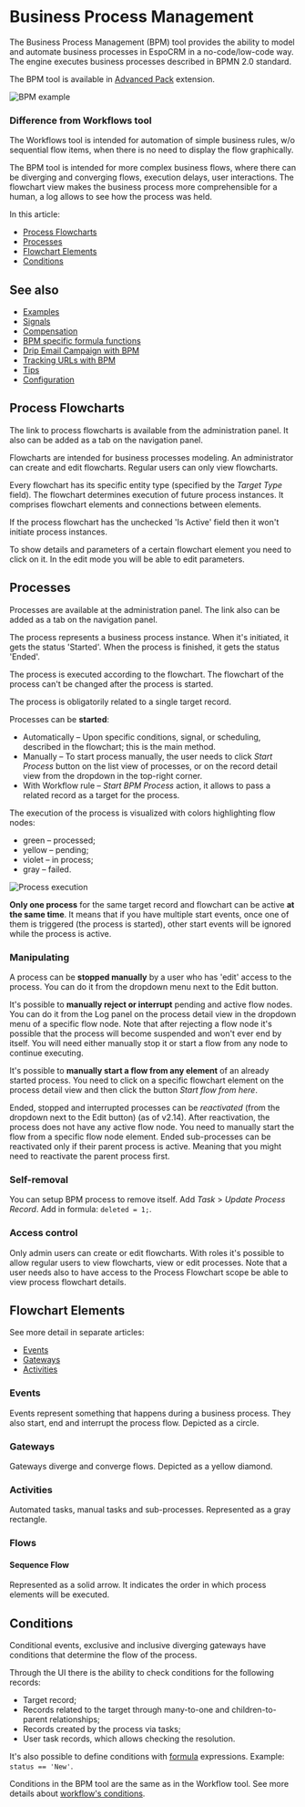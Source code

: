 # Business Process Management

The Business Process Management (BPM) tool provides the ability to model and automate business processes in EspoCRM in a no-code/low-code way. The engine executes business processes described in BPMN 2.0 standard.

The BPM tool is available in [Advanced Pack](https://www.espocrm.com/extensions/advanced-pack/) extension.

![BPM example](../_static/images/administration/bpm/bpm-1.png)

### Difference from Workflows tool

The Workflows tool is intended for automation of simple business rules, w/o sequential flow items, when there is no need to display the flow graphically.

The BPM tool is intended for more complex business flows, where there can be diverging and converging flows, execution delays, user interactions. The flowchart view makes the business process more comprehensible for a human, a log allows to see how the process was held.

In this article:

* [Process Flowcharts](#process-flowcharts)
* [Processes](#processes)
* [Flowchart Elements](#flowchart-elements)
* [Conditions](#conditions)

## See also
* [Examples](bpm-examples.md)
* [Signals](bpm-signals.md)
* [Compensation](bpm-compensation.md)
* [BPM specific formula functions](bpm-formula.md)
* [Drip Email Campaign with BPM](bpm-drip-email-campaign.md)
* [Tracking URLs with BPM](bpm-tracking-urls.md)
* [Tips](bpm-tips.md)
* [Configuration](bpm-configuration.md)

## Process Flowcharts

The link to process flowcharts is available from the administration panel. It also can be added as a tab on the navigation panel.

Flowcharts are intended for business processes modeling. An administrator can create and edit flowcharts. Regular users can only view flowcharts.

Every flowchart has its specific entity type (specified by the *Target Type* field). The flowchart determines execution of future process instances. It comprises flowchart elements and connections between elements.

If the process flowchart has the unchecked 'Is Active' field then it won't initiate process instances.

To show details and parameters of a certain flowchart element you need to click on it. In the edit mode you will be able to edit parameters.

## Processes

Processes are available at the administration panel. The link also can be added as a tab on the navigation panel.

The process represents a business process instance. When it's initiated, it gets the status 'Started'. When the process is finished, it gets the status 'Ended'. 

The process is executed according to the flowchart. The flowchart of the process can't be changed after the process is started.

The process is obligatorily related to a single target record.

Processes can be **started**:

* Automatically – Upon specific conditions, signal, or scheduling, described in the flowchart; this is the main method.
* Manually – To start process manually, the user needs to click *Start Process* button on the list view of processes, or on the record detail view from the dropdown in the top-right corner.
* With Workflow rule – *Start BPM Process* action, it allows to pass a related record as a target for the process.

The execution of the process is visualized with colors highlighting flow nodes:

* green – processed;
* yellow – pending;
* violet – in process;
* gray – failed.

![Process execution](../_static/images/administration/bpm/process-execution.png)

**Only one process** for the same target record and flowchart can be active **at the same time**. It means that if you have multiple start events, once one of them is triggered (the process is started), other start events will be ignored while the process is active. 

### Manipulating

A process can be **stopped manually** by a user who has 'edit' access to the process. You can do it from the dropdown menu next to the Edit button.

It's possible to **manually reject or interrupt** pending and active flow nodes. You can do it from the Log panel on the process detail view in the dropdown menu of a specific flow node. Note that after rejecting a flow node it's possible that the process will become suspended and won't ever end by itself. You will need either manually stop it or start a flow from any node to continue executing.

It's possible to **manually start a flow from any element** of an already started process. You need to click on a specific flowchart element on the process detail view and then click the button *Start flow from here*.

Ended, stopped and interrupted processes can be *reactivated* (from the dropdown next to the Edit button) (as of v2.14). After reactivation, the process does not have any active flow node. You need to manually start the flow from a specific flow node element. Ended sub-processes can be reactivated only if their parent process is active. Meaning that you might need to reactivate the parent process first.

### Self-removal

You can setup BPM process to remove itself. Add *Task* > *Update Process Record*. Add in formula: `deleted = 1;`.

### Access control

Only admin users can create or edit flowcharts. With roles it's possible to allow regular users to view flowcharts, view or edit processes. Note that a user needs also to have access to the Process Flowchart scope be able to view process flowchart details. 

## Flowchart Elements

See more detail in separate articles:

* [Events](bpm-events.md)
* [Gateways](bpm-gateways.md)
* [Activities](bpm-activities.md)

### Events

Events represent something that happens during a business process. They also start, end and interrupt the process flow. Depicted as a circle.

### Gateways

Gateways diverge and converge flows. Depicted as a yellow diamond.

### Activities

Automated tasks, manual tasks and sub-processes. Represented as a gray rectangle.

### Flows

#### Sequence Flow

Represented as a solid arrow. It indicates the order in which process elements will be executed.

## Conditions

Conditional events, exclusive and inclusive diverging gateways have conditions that determine the flow of the process.

Through the UI there is the ability to check conditions for the following records:

* Target record;
* Records related to the target through many-to-one and children-to-parent relationships;
* Records created by the process via tasks;
* User task records, which allows checking the resolution.

It's also possible to define conditions with [formula](formula.md) expressions. Example: `status == 'New'`. 

Conditions in the BPM tool are the same as in the Workflow tool. See more details about [workflow's conditions](workflows.md#conditions).
